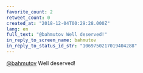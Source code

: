 ```yaml
---
favorite_count: 2
retweet_count: 0
created_at: "2018-12-04T00:29:28.000Z"
lang: en
full_text: "@bahmutov Well deserved!"
in_reply_to_screen_name: bahmutov
in_reply_to_status_id_str: "1069750217019404288"
---
```


[@bahmutov](https://twitter.com/bahmutov) Well deserved!
